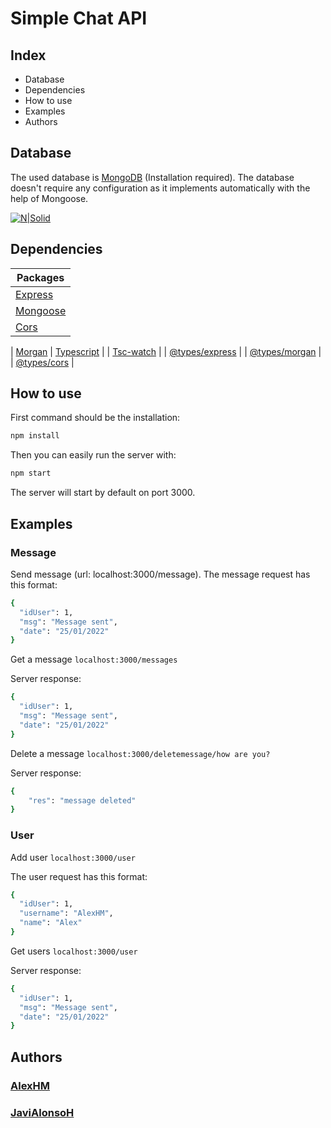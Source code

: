 # Simple Chat API

## Index

- Database
- Dependencies
- How to use
- Examples
- Authors

## Database

The used database is [MongoDB](https://www.mongodb.com/es) (Installation required).
The database doesn't require any configuration as it implements automatically with the help of Mongoose.

[![N|Solid](https://upload.wikimedia.org/wikipedia/commons/thumb/9/93/MongoDB_Logo.svg/2560px-MongoDB_Logo.svg.png)](https://www.mongodb.com/es)

## Dependencies

| Packages                                           |
| -------------------------------------------------- |
| [Express](https://www.npmjs.com/package/express)   |
| [Mongoose](https://www.npmjs.com/package/mongoose) |
| [Cors](https://www.npmjs.com/package/cors)         |

| [Morgan](https://www.npmjs.com/search?q=morgan)
| [Typescript](https://www.typescriptlang.org/download) |
| [Tsc-watch](https://www.typescriptlang.org/docs/handbook/configuring-watch.html#configuring-file-watching-using-environment-variable-tsc_watchfile) |
| [@types/express](https://www.npmjs.com/package/@types/express) |
| [@types/morgan](https://www.npmjs.com/package/@types/morgan) |
| [@types/cors](https://www.npmjs.com/package/@types/cors) |

## How to use

First command should be the installation:

```sh
npm install
```

Then you can easily run the server with:

```sh
npm start
```

The server will start by default on port 3000.

## Examples

### Message

Send message (url: localhost:3000/message).
The message request has this format:

```sh
{
  "idUser": 1,
  "msg": "Message sent",
  "date": "25/01/2022"
}
```

Get a message `localhost:3000/messages`

Server response:

```sh
{
  "idUser": 1,
  "msg": "Message sent",
  "date": "25/01/2022"
}
```

Delete a message `localhost:3000/deletemessage/how are you?`

Server response:

```sh
{
    "res": "message deleted"
}
```

### User

Add user `localhost:3000/user`

The user request has this format:

```sh
{
  "idUser": 1,
  "username": "AlexHM",
  "name": "Alex"
}
```

Get users `localhost:3000/user`

Server response:

```sh
{
  "idUser": 1,
  "msg": "Message sent",
  "date": "25/01/2022"
}
```

## Authors

### [AlexHM](https://github.com/AlexHM)

### [JaviAlonsoH](https://github.com/JaviAlonsoH)
